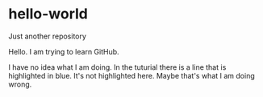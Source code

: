 # hello-world
Just another repository

Hello. I am trying to learn GitHub. 

I have no idea what I am doing. In the tuturial there is a line that is highlighted in blue. It's not highlighted here. Maybe that's what I am doing wrong. 
